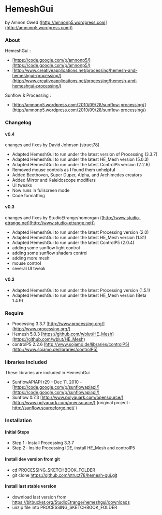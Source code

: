 # HemeshGui

 by Amnon Owed ([http://amnonp5.wordpress.com](http://amnonp5.wordpress.com))


### About
HemeshGui :

* [https://code.google.com/p/amnonp5/](https://code.google.com/p/amnonp5/)
* [http://www.creativeapplications.net/processing/hemesh-and-hemeshgui-processing/](http://www.creativeapplications.net/processing/hemesh-and-hemeshgui-processing/)

Sunflow & Processing :

* [http://amnonp5.wordpress.com/2010/09/28/sunflow-processing/](http://amnonp5.wordpress.com/2010/09/28/sunflow-processing/)


### Changelog

#### v0.4

changes and fixes by David Johnson (struct78)

* Adapted HemeshGui to run under the latest version of Processing (3.3.7)
* Adapted HemeshGui to run under the latest HE_Mesh version (5.0.3)
* Adapted HemeshGui to run under the latest ControlP5 version (2.2.6)
* Removed mouse controls as I found them unhelpful
* Added Beethoven, Super Duper, Alpha, and Archimedes creators
* Added Mirror and Kaleidoscope modifiers
* UI tweaks
* Now runs in fullscreen mode
* Code formatting

#### v0.3

changes and fixes by StudioEtrange/nomorgan ([http://www.studio-etrange.net](http://www.studio-etrange.net))

* Adapted HemeshGui to run under the latest Processing version (2.0)
* Adapted HemeshGui to run under the latest HE_Mesh version (1.81)
* Adapted HemeshGui to run under the latest ControlP5 (2.0.4)
* adding some sunflow light control
* adding some sunflow shaders control
* adding more mesh
* mouse control
* several UI tweak

#### v0.2

* Adapted HemeshGui to run under the latest Processing version (1.5.1)
* Adapted HemeshGui to run under the latest HE_Mesh version (Beta 1.4.9)

### Require

* Processing 3.3.7 [http://www.processing.org/](http://www.processing.org/)
* Hemesh 5.0.3 [https://github.com/wblut/HE_Mesh](https://github.com/wblut/HE_Mesh)
* controlP5 2.2.6 [http://www.sojamo.de/libraries/controlP5](http://www.sojamo.de/libraries/controlP5)

### libraries Included

These libraries are included in HemeshGui

* SunflowAPIAPI r29 - Dec 11, 2010 - [https://code.google.com/p/sunflowapiapi/](https://code.google.com/p/sunflowapiapi/)
* Sunflow 0.7.3 [http://www.polyquark.com/opensource/](http://www.polyquark.com/opensource/) (original project : http://sunflow.sourceforge.net/ )

### Installation

#### Initial Steps

* Step 1 : Install Processing 3.3.7
* Step 2 : Inside Processing IDE, install HE_Mesh and controlP5

#### Install dev version from git

* cd PROCESSING_SKETCHBOOK_FOLDER
* git clone https://github.com/struct78/hemesh-gui.git

#### Install last stable version

* download last version from https://bitbucket.org/StudioEtrange/hemeshgui/downloads
* unzip file into PROCESSING_SKETCHBOOK_FOLDER
